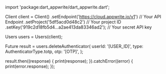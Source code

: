 import 'package:dart_appwrite/dart_appwrite.dart';

Client client = Client()
  .setEndpoint('https://cloud.appwrite.io/v1') // Your API Endpoint
  .setProject('5df5acd0d48c2') // Your project ID
  .setKey('919c2d18fb5d4...a2ae413da83346ad2'); // Your secret API key

Users users = Users(client);

Future result = users.deleteAuthenticator(
  userId: '[USER_ID]',
  type:  AuthenticatorType.totp,
  otp: '[OTP]',
);

result.then((response) {
  print(response);
}).catchError((error) {
  print(error.response);
});
